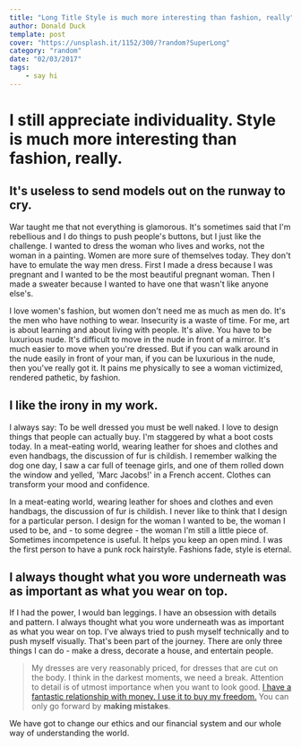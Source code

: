 ```yaml
---
title: "Long Title Style is much more interesting than fashion, really"
author: Donald Duck
template: post
cover: "https://unsplash.it/1152/300/?random?SuperLong"
category: "random"
date: "02/03/2017"
tags:
    - say hi
---
```


# I still appreciate individuality. Style is much more interesting than fashion, really.

## It's useless to send models out on the runway to cry.

War taught me that not everything is glamorous. It's sometimes said that I'm rebellious and I do things to push people's buttons, but I just like the challenge. I wanted to dress the woman who lives and works, not the woman in a painting. Women are more sure of themselves today. They don't have to emulate the way men dress. First I made a dress because I was pregnant and I wanted to be the most beautiful pregnant woman. Then I made a sweater because I wanted to have one that wasn't like anyone else's.

I love women's fashion, but women don't need me as much as men do. It's the men who have nothing to wear. Insecurity is a waste of time. For me, art is about learning and about living with people. It's alive. You have to be luxurious nude. It's difficult to move in the nude in front of a mirror. It's much easier to move when you're dressed. But if you can walk around in the nude easily in front of your man, if you can be luxurious in the nude, then you've really got it. It pains me physically to see a woman victimized, rendered pathetic, by fashion.

## I like the irony in my work.

I always say: To be well dressed you must be well naked. I love to design things that people can actually buy. I'm staggered by what a boot costs today. In a meat-eating world, wearing leather for shoes and clothes and even handbags, the discussion of fur is childish. I remember walking the dog one day, I saw a car full of teenage girls, and one of them rolled down the window and yelled, 'Marc Jacobs!' in a French accent. Clothes can transform your mood and confidence.

In a meat-eating world, wearing leather for shoes and clothes and even handbags, the discussion of fur is childish. I never like to think that I design for a particular person. I design for the woman I wanted to be, the woman I used to be, and - to some degree - the woman I'm still a little piece of. Sometimes incompetence is useful. It helps you keep an open mind. I was the first person to have a punk rock hairstyle. Fashions fade, style is eternal.

## I always thought what you wore underneath was as important as what you wear on top.

If I had the power, I would ban leggings. I have an obsession with details and pattern. I always thought what you wore underneath was as important as what you wear on top. I've always tried to push myself technically and to push myself visually. That's been part of the journey. There are only three things I can do - make a dress, decorate a house, and entertain people.

> My dresses are very reasonably priced, for dresses that are cut on the body. I think in the darkest moments, we need a break. Attention to detail is of utmost importance when you want to look good. [I have a fantastic relationship with money. I use it to buy my freedom.](https://en.wikipedia.org/wiki/Gianni_Versace) You can only go forward by **making mistakes**.

We have got to change our ethics and our financial system and our whole way of understanding the world.
